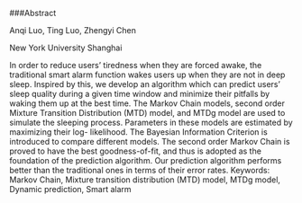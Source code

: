 ###Abstract

Anqi Luo, Ting Luo, Zhengyi Chen

New York University Shanghai

 In order to reduce users’ tiredness when they are forced awake, the traditional smart alarm function wakes users up when they are not in deep sleep. Inspired by this, we develop an algorithm which can predict users’ sleep quality during a given time window and minimize their pitfalls by waking them up at the best time. The Markov Chain models, second order Mixture Transition Distribution (MTD) model, and MTDg model are used to simulate the sleeping process. Parameters in these models are estimated by maximizing their log- likelihood. The Bayesian Information Criterion is introduced to compare different models. The second order Markov Chain is proved to have the best goodness-of-fit, and thus is adopted as the foundation of the prediction algorithm. Our prediction algorithm performs better than the traditional ones in terms of their error rates.
Keywords: Markov Chain, Mixture transition distribution (MTD) model, MTDg model, Dynamic prediction, Smart alarm
